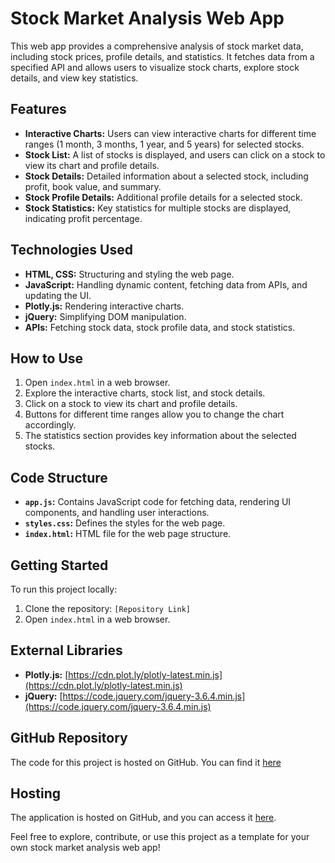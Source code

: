 # Stock Market Analysis Web App

This web app provides a comprehensive analysis of stock market data, including stock prices, profile details, and statistics. It fetches data from a specified API and allows users to visualize stock charts, explore stock details, and view key statistics.

## Features

- **Interactive Charts:** Users can view interactive charts for different time ranges (1 month, 3 months, 1 year, and 5 years) for selected stocks.
- **Stock List:** A list of stocks is displayed, and users can click on a stock to view its chart and profile details.
- **Stock Details:** Detailed information about a selected stock, including profit, book value, and summary.
- **Stock Profile Details:** Additional profile details for a selected stock.
- **Stock Statistics:** Key statistics for multiple stocks are displayed, indicating profit percentage.

## Technologies Used

- **HTML, CSS:** Structuring and styling the web page.
- **JavaScript:** Handling dynamic content, fetching data from APIs, and updating the UI.
- **Plotly.js:** Rendering interactive charts.
- **jQuery:** Simplifying DOM manipulation.
- **APIs:** Fetching stock data, stock profile data, and stock statistics.

## How to Use

1. Open `index.html` in a web browser.
2. Explore the interactive charts, stock list, and stock details.
3. Click on a stock to view its chart and profile details.
4. Buttons for different time ranges allow you to change the chart accordingly.
5. The statistics section provides key information about the selected stocks.

## Code Structure

- **`app.js`:** Contains JavaScript code for fetching data, rendering UI components, and handling user interactions.
- **`styles.css`:** Defines the styles for the web page.
- **`index.html`:** HTML file for the web page structure.

## Getting Started

To run this project locally:

1. Clone the repository: `[Repository Link]`
2. Open `index.html` in a web browser.

## External Libraries

- **Plotly.js:** [https://cdn.plot.ly/plotly-latest.min.js](https://cdn.plot.ly/plotly-latest.min.js)
- **jQuery:** [https://code.jquery.com/jquery-3.6.4.min.js](https://code.jquery.com/jquery-3.6.4.min.js)

## GitHub Repository

The code for this project is hosted on GitHub. You can find it [here](https://github.com/Ananthuak16/Stock-Market-Analysis.git)


## Hosting

The application is hosted on GitHub, and you can access it [here](link-to-live-app).

Feel free to explore, contribute, or use this project as a template for your own stock market analysis web app!
